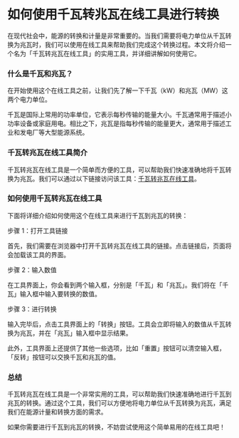如何使用千瓦转兆瓦在线工具进行转换
=================

在现代社会中，能源的转换和计量是非常重要的。当我们需要将电力单位从千瓦转换为兆瓦时，我们可以使用在线工具来帮助我们完成这个转换过程。本文将介绍一个名为「千瓦转兆瓦在线工具」的实用工具，并详细讲解如何使用它。

### 什么是千瓦和兆瓦？

在开始使用这个在线工具之前，让我们先了解一下千瓦（kW）和兆瓦（MW）这两个电力单位。

千瓦是国际上常用的功率单位，它表示每秒传输的能量大小。千瓦通常用于描述小功率设备或家庭用电。相比之下，兆瓦是指每秒传输的能量更大，通常用于描述工业和发电厂等大型能源系统。

### 千瓦转兆瓦在线工具简介

千瓦转兆瓦在线工具是一个简单而方便的工具，可以帮助我们快速准确地将千瓦转换为兆瓦。我们可以通过以下链接访问该工具：[千瓦转兆瓦在线工具](https://www.onlinecalculatorsfree.com/zh-tw/convert/kilowatts-to-megawatts.html)。

### 如何使用千瓦转兆瓦在线工具

下面将详细介绍如何使用这个在线工具来进行千瓦到兆瓦的转换：

步骤 1：打开工具链接

首先，我们需要在浏览器中打开千瓦转兆瓦在线工具的链接。点击链接后，页面将会加载该工具的界面。

步骤 2：输入数值

在工具界面上，你会看到两个输入框，分别是「千瓦」和「兆瓦」。我们将在「千瓦」输入框中输入要转换的数值。

步骤 3：进行转换

输入完毕后，点击工具界面上的「转换」按钮。工具会立即将输入的数值从千瓦转换为兆瓦，并在「兆瓦」输入框中显示结果。

此外，工具界面上还提供了其他一些选项，比如「重置」按钮可以清空输入框，「反转」按钮可以交换千瓦和兆瓦的值。

### 总结

千瓦转兆瓦在线工具是一个非常实用的工具，可以帮助我们快速准确地进行千瓦到兆瓦的转换。通过这个工具，我们可以方便地将电力单位从千瓦转换为兆瓦，满足我们在能源计量和转换方面的需求。

如果你需要进行千瓦到兆瓦的转换，不妨尝试使用这个简单易用的在线工具吧！